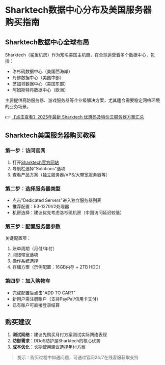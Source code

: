 # Sharktech数据中心分布及美国服务器购买指南

## Sharktech数据中心全球布局
Sharktech（鲨鱼机房）作为知名美国主机商，在全球运营着多个数据中心，包括：
- 洛杉矶数据中心（美国西海岸）
- 丹佛数据中心（美国中部）
- 芝加哥数据中心（美国东部）
- 阿姆斯特丹数据中心（欧洲）

主要提供高防服务器、游戏服务器等企业级解决方案，尤其适合需要稳定网络环境的业务场景。

👉 [【点击查看】2025年最新 Sharktech 优惠码及特价云服务器方案汇总](https://bit.ly/Sharktech)

## Sharktech美国服务器购买教程
### 第一步：访问官网
1. 打开[Sharktech官方网站](https://bit.ly/Sharktech)
2. 导航栏选择"Solutions"选项
3. 查看产品方案（独立服务器/VPS/大带宽服务器等）

### 第二步：选择服务器类型
- 点击"Dedicated Servers"进入独立服务器列表
- 推荐配置：E3-1270V2处理器
- 机房选择：建议优先考虑洛杉矶机房（中国访问延迟较低）

### 第三步：配置服务器参数
关键配置项：
1. 账单周期（月付/年付）
2. 网络带宽选项
3. 操作系统选择
4. 存储方案（示例配置：16GB内存 + 2TB HDD）

### 第四步：加入购物车
- 完成配置后点击"ADD TO CART"
- 新用户需注册账户（支持PayPal/信用卡支付）
- 已有账户可直接登录结算

## 购买建议
1. **测试网络**：建议先购买月付方案测试实际网络表现
2. **防御需求**：DDoS防护是Sharktech的核心优势
3. **成本优化**：长期使用建议选择年付方案

> 提示：购买过程中如遇问题，可通过官网24/7在线客服获取支持
